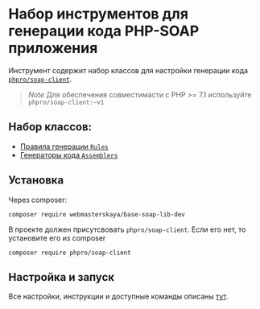 # Набор инструментов для генерации кода PHP-SOAP приложения

Инструмент содержит набор классов для настройки генерации кода [`phpro/soap-client`](https://github.com/phpro/soap-client).

> *Note*
> Для обеспечения совместимасти с PHP >= 7.1 используйте `phpro/soap-client:~v1`
 
## Набор классов:

- [Правила генерации `Rules`](/docs/code-generation/RULES.md)
- [Генераторы кода `Assemblers`](/docs/code-generation/ASSEMBLERS.md)

## Установка

Через composer:
```shell
composer require webmasterskaya/base-soap-lib-dev
```

В проекте должен присутсвовать `phpro/soap-client`. Если его нет, то установите его из composer
```shell
composer require phpro/soap-client
```

## Настройка и запуск

Все настройки, инструкции и доступные команды описаны [тут](https://github.com/phpro/soap-client#getting-your-soap-integration-up-and-running).